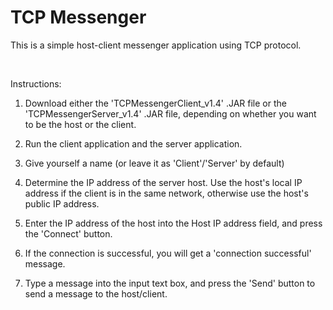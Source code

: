 # TCP Messenger
This is a simple host-client messenger application using TCP protocol.

<br>

Instructions: 

1. Download either the 'TCPMessengerClient_v1.4' .JAR file or the 'TCPMessengerServer_v1.4' .JAR file, depending on whether you want to be the host or the client.

2. Run the client application and the server application.

3. Give yourself a name (or leave it as 'Client'/'Server' by default)

4. Determine the IP address of the server host. Use the host's local IP address if the client is in the same network, otherwise use the host's public IP address.

5. Enter the IP address of the host into the Host IP address field, and press the 'Connect' button.

6. If the connection is successful, you will get a 'connection successful' message.

7. Type a message into the input text box, and press the 'Send' button to send a message to the host/client.
